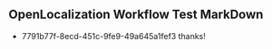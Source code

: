 ## OpenLocalization Workflow Test MarkDown
* 7791b77f-8ecd-451c-9fe9-49a645a1fef3 thanks!

<!--HONumber=Jul16_HO2-->


